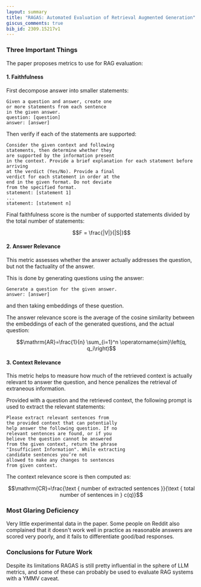 ```yaml
---
layout: summary
title: "RAGAS: Automated Evaluation of Retrieval Augmented Generation"
giscus_comments: true
bib_id: 2309.15217v1
---
```


### Three Important Things

The paper proposes metrics to use for RAG evaluation:

#### 1. Faithfulness

First decompose answer into smaller statements:

```
Given a question and answer, create one
or more statements from each sentence
in the given answer.
question: [question]
answer: [answer]
```

Then verify if each of the statements are
supported:

```
Consider the given context and following
statements, then determine whether they
are supported by the information present
in the context. Provide a brief explanation for each statement before arriving
at the verdict (Yes/No). Provide a final
verdict for each statement in order at the
end in the given format. Do not deviate
from the specified format.
statement: [statement 1]
...
statement: [statement n]
```

Final faithfulness score is the number of supported statements divided by the
total number of statements:

$$F = \frac{|V|}{|S|}$$

#### 2. Answer Relevance

This metric assesses whether the answer actually addresses the question, but not the
factuality of the answer.

This is done by generating questions using the answer:

```
Generate a question for the given answer.
answer: [answer]
```

and then taking embeddings of these question.

The answer relevance score is the average of the cosine similarity between the
embeddings of each of the generated questions, and the actual question:

$$\mathrm{AR}=\frac{1}{n} \sum_{i=1}^n \operatorname{sim}\left(q, q_i\right)$$

#### 3. Context Relevance

This metric helps to measure how much of the retrieved
context is actually relevant to answer the question, and hence penalizes the retrieval of extraneous information.

Provided with a question and the retrieved context,
the following prompt is used to extract the relevant statements:

```
Please extract relevant sentences from
the provided context that can potentially
help answer the following question. If no
relevant sentences are found, or if you
believe the question cannot be answered
from the given context, return the phrase
"Insufficient Information". While extracting
candidate sentences you’re not
allowed to make any changes to sentences
from given context.
```

The context relevance score is then computed as:

$$\mathrm{CR}=\frac{\text { number of extracted sentences }}{\text { total number of sentences in } c(q)}$$

### Most Glaring Deficiency

Very little experimental data in the paper. Some people on Reddit also
complained that it doesn't work well in practice as reasonable answers are
scored very poorly, and it fails to differentiate good/bad responses.

### Conclusions for Future Work

Despite its limitations RAGAS is still pretty influential in the sphere of LLM
metrics, and some of these can probably be used to evaluate RAG systems with a
YMMV caveat.
